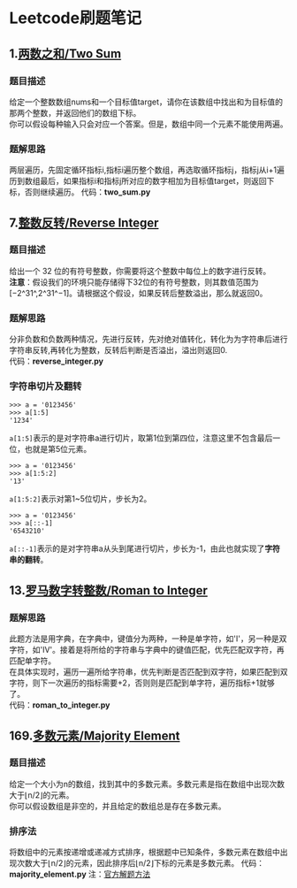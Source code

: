 # Leetcode刷题笔记
## 1.[两数之和/Two Sum](https://leetcode-cn.com/problems/two-sum/)
### 题目描述
给定一个整数数组nums和一个目标值target，请你在该数组中找出和为目标值的那两个整数，并返回他们的数组下标。  
你可以假设每种输入只会对应一个答案。但是，数组中同一个元素不能使用两遍。
### 题解思路
两层遍历，先固定循环指标i,指标i遍历整个数组，再选取循环指标j，指标j从i+1遍历到数组最后，如果指标i和指标j所对应的数字相加为目标值target，则返回下标，否则继续遍历。
代码：**two_sum.py**

## 7.[整数反转/Reverse Integer](https://leetcode-cn.com/problems/reverse-integer/)
### 题目描述
给出一个 32 位的有符号整数，你需要将这个整数中每位上的数字进行反转。  
**注意**：假设我们的环境只能存储得下32位的有符号整数，则其数值范围为[−2^31^,2^31^−1]。请根据这个假设，如果反转后整数溢出，那么就返回0。
### 题解思路
分非负数和负数两种情况，先进行反转，先对绝对值转化，转化为为字符串后进行字符串反转,再转化为整数，反转后判断是否溢出，溢出则返回0.  
代码：**reverse_integer.py**
### 字符串切片及翻转
```
>>> a = '0123456'
>>> a[1:5]
'1234'
```
`a[1:5]`表示的是对字符串a进行切片，取第1位到第四位，注意这里不包含最后一位，也就是第5位元素。
```
>>> a = '0123456'
>>> a[1:5:2]
'13'
```
`a[1:5:2]`表示对第1~5位切片，步长为2。
```
>>> a = '0123456'
>>> a[::-1]
'6543210'
```
`a[::-1]`表示的是对字符串a从头到尾进行切片，步长为-1，由此也就实现了**字符串的翻转**。
## 13.[罗马数字转整数/Roman to Integer](https://leetcode-cn.com/problems/roman-to-integer/)
### 题解思路
此题方法是用字典，在字典中，键值分为两种，一种是单字符，如'I'，另一种是双字符，如'IV'。接着是将所给的字符串与字典中的键值匹配，优先匹配双字符，再匹配单字符。  
在具体实现时，遍历一遍所给字符串，优先判断是否匹配到双字符，如果匹配到双字符，则下一次遍历的指标需要+2，否则则是匹配到单字符，遍历指标+1就够了。  
代码：**roman_to_integer.py**
## 169.[多数元素/Majority Element](https://leetcode-cn.com/problems/majority-element)
### 题目描述
给定一个大小为n的数组，找到其中的多数元素。多数元素是指在数组中出现次数大于⌊n/2⌋的元素。  
你可以假设数组是非空的，并且给定的数组总是存在多数元素。
### 排序法
将数组中的元素按递增或递减方式排序，根据题中已知条件，多数元素在数组中出现次数大于⌊n/2⌋的元素，因此排序后⌊n/2⌋下标的元素是多数元素。 
代码：**majority_element.py** 
注：[官方解题方法](https://leetcode-cn.com/problems/majority-element/solution/duo-shu-yuan-su-by-leetcode-solution/)